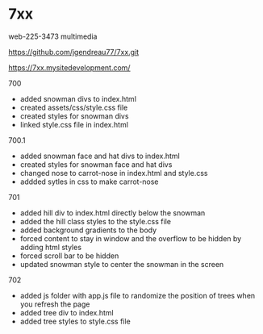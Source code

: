 # 7xx
web-225-3473 multimedia

https://github.com/jgendreau77/7xx.git

https://7xx.mysitedevelopment.com/

700
- added snowman divs to index.html
- created assets/css/style.css file
- created styles for snowman divs
- linked style.css file in index.html

700.1
- added snowman face and hat divs to index.html
- created styles for snowman face and hat divs
- changed nose to carrot-nose in index.html and style.css
- addded sytles in css to make carrot-nose

701
- added hill div to index.html directly below the snowman
- added the hill class styles to the style.css file
- added background gradients to the body
- forced content to stay in window and the overflow to be hidden by adding html styles
- forced scroll bar to be hidden
- updated snowman style to center the snowman in the screen

702
- added js folder with app.js file to randomize the position of trees when you refresh the page
- added tree div to index.html
- added tree styles to style.css file